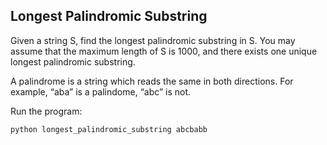 ## Longest Palindromic Substring

Given a string S, find the longest palindromic substring in S. You may assume that the maximum length of S is 1000, and there exists one unique longest palindromic substring.


A palindrome is a string which reads the same in both directions. For example, “aba” is a palindome, “abc” is not.

Run the program:
  ```bash
python longest_palindromic_substring abcbabb
  ```
